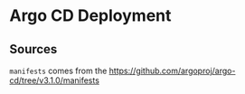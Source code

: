 # Argo CD Deployment

## Sources

`manifests` comes from the <https://github.com/argoproj/argo-cd/tree/v3.1.0/manifests>
